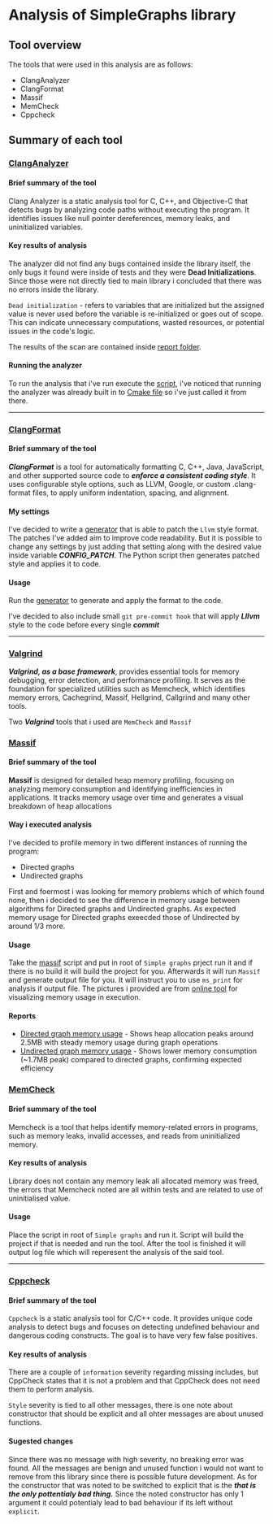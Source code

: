 # Analysis of SimpleGraphs library

## Tool overview

The tools that were used in this analysis are as follows:

- ClangAnalyzer
- ClangFormat
- Massif
- MemCheck
- Cppcheck

## Summary of each tool

### [ClangAnalyzer](https://clang-analyzer.llvm.org/)

#### Brief summary of the tool

Clang Analyzer is a static analysis tool for C, C++, and Objective-C that detects bugs by analyzing code paths without executing the program. It identifies issues like null pointer dereferences, memory leaks, and uninitialized variables.

#### Key results of analysis

The analyzer did not find any bugs contained inside the library itself, the only bugs it found were inside of tests and they were **Dead Initializations**. Since those were not directly tied to main library i concluded that there was no errors inside the library.

`Dead initialization` - refers to variables that are initialized but the assigned value is never used before the variable is re-initialized or goes out of scope. This can indicate unnecessary computations, wasted resources, or potential issues in the code's logic.

The results of the scan are contained inside [report folder](./ClangAnalyzer/run-clangAnalyzer.sh).

#### Running the analyzer

To run the analysis that i've run execute the [script](./ClangAnalyzer/run-clangAnalyzer.sh), i've noticed that running the analyzer was already built in to [Cmake file](./SimpleGraphs/CMakeLists.txt) so i've just called it from there.

---

### [ClangFormat](https://clang.llvm.org/docs/ClangFormat.html)

#### Brief summary of the tool

_**ClangFormat**_ is a tool for automatically formatting C, C++, Java, JavaScript, and other supported source code to _**enforce a consistent coding style**_.
It uses configurable style options, such as LLVM, Google, or custom .clang-format files, to apply uniform indentation, spacing, and alignment.

#### My settings

I've decided to write a [generator](./ClangFormat/generateStyle) that is able to patch the `Llvm` style format.
The patches I've added aim to improve code readability.
But it is possible to change any settings by just adding that setting along with the desired value inside variable **_CONFIG_PATCH_**.
The Python script then generates patched style and applies it to code.

#### Usage

Run the [generator](./ClangFormat/generateStyle) to generate and apply the format to the code.

I've decided to also include small `git pre-commit hook` that will apply **_Lllvm_** style to the code before every single **_commit_**

---

### [Valgrind](https://valgrind.org/)

**_Valgrind, as a base framework_**, provides essential tools for memory debugging, error detection, and performance profiling. It serves as the foundation for specialized utilities such as Memcheck, which identifies memory errors, Cachegrind, Massif, Hellgrind, Callgrind and many other tools.

Two **_Valgrind_** tools that i used are `MemCheck` and `Massif`

### [Massif](https://valgrind.org/docs/manual/ms-manual.html)

#### Brief summary of the tool

**Massif** is designed for detailed heap memory profiling, focusing on analyzing memory consumption and identifying inefficiencies in applications. It tracks memory usage over time and generates a visual breakdown of heap allocations

#### Way i executed analysis

I've decided to profile memory in two different instances of running the program:

- Directed graphs
- Undirected graphs

First and foermost i was looking for memory problems which of which found none, then i decided to see the difference in memory usage between algorithms for Directed graphs and Undirected graphs.
As expected memory usage for Directed graphs exeecded those of Undirected by around 1/3 more.

#### Usage

Take the [massif](./Valgrind/Massif/massif.sh) script and put in root of `Simple graphs` prject run it and if there is no build it will build the project for you.
Afterwards it will run `Massif` and generate output file for you. It will instruct you to use `ms_print` for analysis if output file. The pictures i provided are from [online tool](http://boutglay.com/massifjs/) for visualizing memory usage in execution.

#### Reports

- [Directed graph memory usage](./Valgrind/Massif/massif-directed-visual-report.png) - Shows heap allocation peaks around 2.5MB with steady memory usage during graph operations
- [Undirected graph memory usage](./Valgrind/Massif/massif-undirected-visual-report.png) - Shows lower memory consumption (~1.7MB peak) compared to directed graphs, confirming expected efficiency

### [MemCheck](https://valgrind.org/docs/manual/quick-start.html)

#### Brief summary of the tool

Memcheck is a tool that helps identify memory-related errors in programs, such as memory leaks, invalid accesses, and reads from uninitialized memory.

#### Key results of analysis

Library does not contain any memory leak all allocated memory was freed, the errors that Memcheck noted are all within tests and are related to use of uninitialised value.

#### Usage

Place the script in root of `Simple graphs` and run it. Script will build the project if that is needed and run the tool. After the tool is finished it will output log file which will reperesent the analysis of the said tool.

---

### [Cppcheck](https://cppcheck.sourceforge.io/)

#### Brief summary of the tool

`Cppcheck` is a static analysis tool for C/C++ code. It provides unique code analysis to detect bugs and focuses on detecting undefined behaviour and dangerous coding constructs. The goal is to have very few false positives.

#### Key results of analysis

There are a couple of `information` severity regarding missing includes, but CppCheck states that it is not a problem and that CppCheck does not need them to perform analysis.

`Style` severity is tied to all other messages, there is one note about constructor that should be explicit and all ohter messages are about unused functions.

#### Sugested changes

Since there was no message with high severity, no breaking error was found.
All the messages are benign and unused function i would not want to remove from this library since there is possible future development.
As for the constructor that was noted to be switched to explicit that is the **_that is the only pottentialy bad thing._**
Since the noted constructor has only 1 argument it could potentialy lead to bad behaviour if its left without `explicit`.
